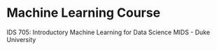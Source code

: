 # Machine Learning Course 
IDS 705: Introductory Machine Learning for Data Science
MIDS - Duke University
